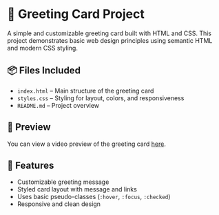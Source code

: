 # 🎉 Greeting Card Project

A simple and customizable greeting card built with HTML and CSS. This project demonstrates basic web design principles using semantic HTML and modern CSS styling.

## 📦 Files Included

- `index.html` – Main structure of the greeting card
- `styles.css` – Styling for layout, colors, and responsiveness
- `README.md` – Project overview

## 🎥 Preview

You can view a video preview of the greeting card [here](preview.mp4). 

## 🔗 Features

- Customizable greeting message
- Styled card layout with message and links
- Uses basic pseudo-classes (`:hover`, `:focus`, `:checked`)
- Responsive and clean design

